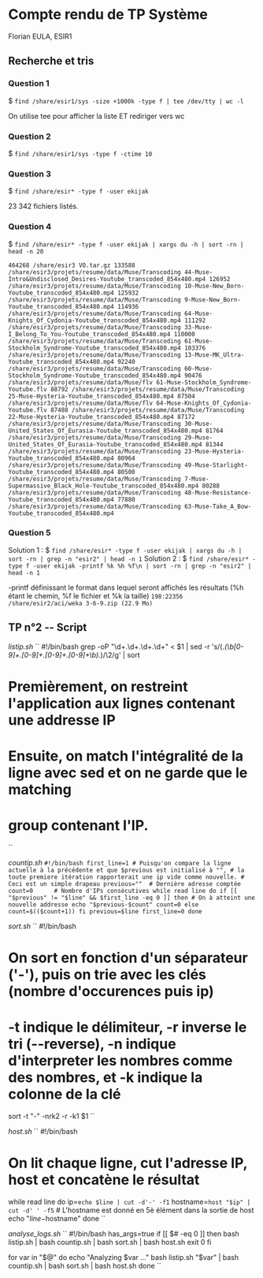 # Compte rendu de TP Système
Florian EULA, ESIR1

## Recherche et tris
### Question 1
$ `find /share/esir1/sys -size +1000k -type f | tee /dev/tty | wc -l`

On utilise tee pour afficher la liste ET rediriger vers wc

### Question 2
$ `find /share/esir1/sys -type f -ctime 10`

### Question 3
$ `find /share/esir* -type f -user ekijak`

23 342 fichiers listés.
### Question 4
$ `find /share/esir* -type f -user ekijak | xargs du -h | sort -rn | head -n 20`

``
464268 /share/esir3 VO.tar.gz
133588 /share/esir3/projets/resume/data/Muse/Transcoding 44-Muse-Intro&Undisclosed_Desires-Youtube_transcoded_854x480.mp4
126952 /share/esir3/projets/resume/data/Muse/Transcoding 10-Muse-New_Born-Youtube_transcoded_854x480.mp4
125932 /share/esir3/projets/resume/data/Muse/Transcoding 9-Muse-New_Born-Youtube_transcoded_854x480.mp4
114936 /share/esir3/projets/resume/data/Muse/Transcoding 64-Muse-Knights_Of_Cydonia-Youtube_transcoded_854x480.mp4
111292 /share/esir3/projets/resume/data/Muse/Transcoding 33-Muse-I_Belong_To_You-Youtube_transcoded_854x480.mp4
110000 /share/esir3/projets/resume/data/Muse/Transcoding 61-Muse-Stockholm_Syndrome-Youtube_transcoded_854x480.mp4
103376 /share/esir3/projets/resume/data/Muse/Transcoding 13-Muse-MK_Ultra-Youtube_transcoded_854x480.mp4
92240 /share/esir3/projets/resume/data/Muse/Transcoding 60-Muse-Stockholm_Syndrome-Youtube_transcoded_854x480.mp4
90476 /share/esir3/projets/resume/data/Muse/flv 61-Muse-Stockholm_Syndrome-Youtube.flv
88792 /share/esir3/projets/resume/data/Muse/Transcoding 25-Muse-Hysteria-Youtube_transcoded_854x480.mp4
87504 /share/esir3/projets/resume/data/Muse/flv 64-Muse-Knights_Of_Cydonia-Youtube.flv
87488 /share/esir3/projets/resume/data/Muse/Transcoding 22-Muse-Hysteria-Youtube_transcoded_854x480.mp4
87172 /share/esir3/projets/resume/data/Muse/Transcoding 30-Muse-United_States_Of_Eurasia-Youtube_transcoded_854x480.mp4
81764 /share/esir3/projets/resume/data/Muse/Transcoding 29-Muse-United_States_Of_Eurasia-Youtube_transcoded_854x480.mp4
81344 /share/esir3/projets/resume/data/Muse/Transcoding 23-Muse-Hysteria-Youtube_transcoded_854x480.mp4
80964 /share/esir3/projets/resume/data/Muse/Transcoding 49-Muse-Starlight-Youtube_transcoded_854x480.mp4
80500 /share/esir3/projets/resume/data/Muse/Transcoding 7-Muse-Supermassive_Black_Hole-Youtube_transcoded_854x480.mp4
80288 /share/esir3/projets/resume/data/Muse/Transcoding 48-Muse-Resistance-Youtube_transcoded_854x480.mp4
77880 /share/esir3/projets/resume/data/Muse/Transcoding 63-Muse-Take_A_Bow-Youtube_transcoded_854x480.mp4
``

### Question 5
Solution 1 : $ `find /share/esir* -type f -user ekijak | xargs du -h | sort -rn | grep -n "esir2" | head -n 1`
Solution 2 : $ `find /share/esir* -type f -user ekijak -printf %k %h %f\n | sort -rn | grep -n "esir2" | head -n 1`

-printf définissant le format dans lequel seront affichés les résultats (%h étant le chemin, %f le fichier et %k la taille)
`198:22356 /share/esir2/aci/weka 3-6-9.zip (22.9 Mo)`

## TP n°2 -- Script
*listip.sh*
``
#!/bin/bash
grep -oP "\d+\.\d+\.\d+\.\d+" < $1 | sed -r 's/(.*(\b[0-9]+\.[0-9]+\.[0-9]+\.[0-9]+\b).*)/\2/g' | sort
# Premièrement, on restreint l'application aux lignes contenant une addresse IP
# Ensuite, on match l'intégralité de la ligne avec sed et on ne garde que le matching
# group contenant l'IP.
``

*countip.sh*
``
#!/bin/bash
first_line=1 # Puisqu'on compare la ligne actuelle à la précédente et que $previous est initialisé à "",
             # la toute premiere itération rapporterait une ip vide comme nouvelle.
             # Ceci est un simple drapeau
previous=""  # Dernière adresse comptée
count=0      # Nombre d'IPs consécutives
while read line
do
        if [[ "$previous" != "$line" && $first_line -eq 0 ]]
        then
                # On à atteint une nouvelle addresse
                echo "$previous-$count"
                count=0
        else
                count=$(($count+1))
        fi
        previous=$line
        first_line=0
done
``

*sort.sh*
``
#!/bin/bash

# On sort en fonction d'un séparateur ('-'), puis on trie avec les clés (nombre d'occurences puis ip)
# -t indique le délimiteur, -r inverse le tri (--reverse), -n indique d'interpreter les nombres comme des nombres, et -k indique la colonne de la clé
sort -t "-" -nrk2 -r -k1 $1
``

*host.sh*
``
#!/bin/bash

# On lit chaque ligne, cut l'adresse IP, host et concatène le résultat
while read line
do
        ip=`echo $line | cut -d'-' -f1`
        hostname=`host "$ip" | cut -d' ' -f5`
        # L'hostname est donné en 5è élément dans la sortie de host
        echo "$line-$hostname"
done
``

*analyse_logs.sh*
``
#!/bin/bash
has_args=true
if [[ $# -eq 0 ]]
then
        bash listip.sh | bash countip.sh | bash sort.sh | bash host.sh
        exit 0
fi

for var in "$@"
do
        echo "Analyzing $var ..."
        bash listip.sh "$var" | bash countip.sh | bash sort.sh | bash host.sh
done
``
